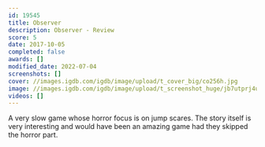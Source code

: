 ```yaml
---
id: 19545
title: Observer
description: Observer - Review
score: 5
date: 2017-10-05
completed: false
awards: []
modified_date: 2022-07-04
screenshots: []
cover: //images.igdb.com/igdb/image/upload/t_cover_big/co256h.jpg
image: //images.igdb.com/igdb/image/upload/t_screenshot_huge/jb7utprj4ujiic1obgvr.jpg
videos: []
---
```

A very slow game whose horror focus is on jump scares. The story itself is very interesting and would have been an amazing game had they skipped the horror part.